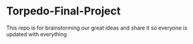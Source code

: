 # Torpedo-Final-Project
This repo is for brainstorming our great ideas and share it  so everyone is updated with everything

